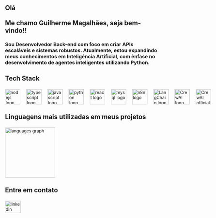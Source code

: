 <h2 align="left">Olá<br><br>Me chamo Guilherme Magalhães, seja bem-vindo!!</h2>

###

<h3 align="left">
Sou Desenvolvedor Back-end com foco em criar APIs escaláveis e sistemas robustos.  
Atualmente, estou expandindo meus conhecimentos em Inteligência Artificial, com ênfase no desenvolvimento de agentes inteligentes utilizando Python.
</h3>

###

<h2 align="left">Tech Stack</h2>

###

<div align="left" style="display: flex; align-items: center; gap: 20px;">
  <img src="https://skillicons.dev/icons?i=nodejs" height="50" alt="nodejs logo" />
  <img src="https://skillicons.dev/icons?i=ts" height="50" alt="typescript logo" />
  <img src="https://skillicons.dev/icons?i=js" height="50" alt="javascript logo" />
  <img src="https://skillicons.dev/icons?i=python" height="50" alt="python logo" />
  <img src="https://skillicons.dev/icons?i=react" height="50" alt="react logo" />
  <img src="https://skillicons.dev/icons?i=mysql" height="50" alt="mysql logo" />
  <img src="https://avatars.githubusercontent.com/u/45487711?s=200&v=4" height="50" alt="n8n logo" />
  <img src="https://avatars.githubusercontent.com/u/126733545?s=200&v=4" height="50" alt="LangChain logo" />
  <img src="https://avatars.githubusercontent.com/u/160702559?s=200&v=4" height="50" alt="CrewAI logo" />
  <img src="https://crewai.com/brand" height="50" alt="CrewAI official logo" />
</div>

###

<h2 align="left">Linguagens mais utilizadas em meus projetos</h2>

###

<div align="left">
  <img src="https://github-readme-stats.vercel.app/api/top-langs?username=guiarruda10&locale=pt-br&hide_title=false&layout=compact&card_width=320&langs_count=6&theme=dark&hide_border=false&order=2" height="165" alt="languages graph" />
</div>

###

<h2 align="left">Entre em contato</h2>

###

<div align="left">
  <a href="https://www.linkedin.com/in/guilherme-magalh%C3%A3es-de-arruda-bb1841314/" target="_blank">
    <img src="https://raw.githubusercontent.com/maurodesouza/profile-readme-generator/master/src/assets/icons/social/linkedin/default.svg" width="52" height="40" alt="linkedin logo" />
  </a>
</div>
